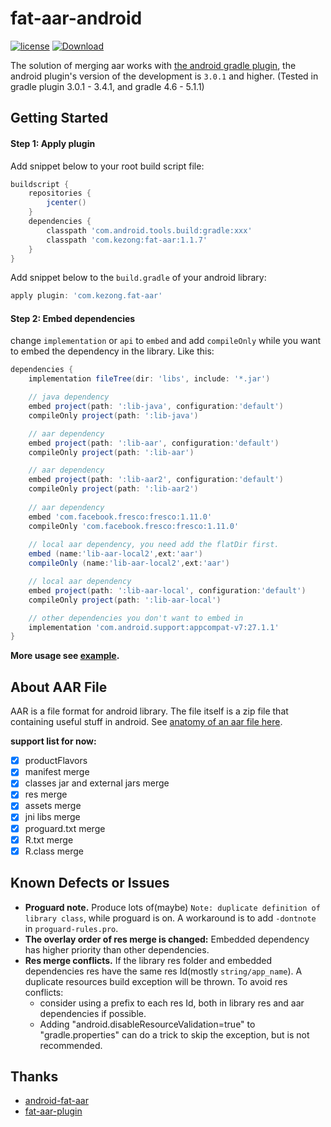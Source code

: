 # fat-aar-android
[![license](http://img.shields.io/badge/license-Apache2.0-brightgreen.svg?style=flat)](https://github.com/kezong/fat-aar-android/blob/master/LICENSE)
[![Download](https://api.bintray.com/packages/kezong/maven/fat-aar/images/download.svg)](https://bintray.com/kezong/maven/fat-aar/_latestVersion)

The solution of merging aar works with [the android gradle plugin][3], the android plugin's version of the development is `3.0.1` and higher. (Tested in gradle plugin 3.0.1 - 3.4.1, and gradle 4.6 - 5.1.1)

## Getting Started

#### Step 1: Apply plugin

Add snippet below to your root build script file:

```gradle
buildscript {
    repositories {
        jcenter()
    }
    dependencies {
        classpath 'com.android.tools.build:gradle:xxx'
        classpath 'com.kezong:fat-aar:1.1.7'
    }
}
```

Add snippet below to the `build.gradle` of your android library:

```gradle
apply plugin: 'com.kezong.fat-aar'
```

#### Step 2: Embed dependencies

change `implementation` or `api` to `embed` and add `compileOnly` while you want to embed the dependency in the library. Like this:

```gradle
dependencies {
    implementation fileTree(dir: 'libs', include: '*.jar')

    // java dependency
    embed project(path: ':lib-java', configuration:'default')
    compileOnly project(path: ':lib-java')

    // aar dependency
    embed project(path: ':lib-aar', configuration:'default')
    compileOnly project(path: ':lib-aar')

    // aar dependency
    embed project(path: ':lib-aar2', configuration:'default')
    compileOnly project(path: ':lib-aar2')
    
    // aar dependency
    embed 'com.facebook.fresco:fresco:1.11.0'
    compileOnly 'com.facebook.fresco:fresco:1.11.0'
    
    // local aar dependency, you need add the flatDir first.
    embed (name:'lib-aar-local2',ext:'aar')
    compileOnly (name:'lib-aar-local2',ext:'aar')

    // local aar dependency
    embed project(path: ':lib-aar-local', configuration:'default')
    compileOnly project(path: ':lib-aar-local')

    // other dependencies you don't want to embed in
    implementation 'com.android.support:appcompat-v7:27.1.1'
}
```

**More usage see [example](./example).**

## About AAR File

AAR is a file format for android library.
The file itself is a zip file that containing useful stuff in android.
See [anatomy of an aar file here][2].

**support list for now:**

- [x] productFlavors
- [x] manifest merge
- [x] classes jar and external jars merge
- [x] res merge
- [x] assets merge
- [x] jni libs merge
- [x] proguard.txt merge
- [x] R.txt merge
- [x] R.class merge

## Known Defects or Issues

* **Proguard note.** Produce lots of(maybe) `Note: duplicate definition of library class`, while proguard is on. A workaround is to add `-dontnote` in `proguard-rules.pro`.
* **The overlay order of res merge is changed:** Embedded dependency has higher priority than other dependencies.
* **Res merge conflicts.** If the library res folder and embedded dependencies res have the same res Id(mostly `string/app_name`). A duplicate resources build exception will be thrown. To avoid res conflicts:
  * consider using a prefix to each res Id, both in library res and aar dependencies if possible. 
  * Adding "android.disableResourceValidation=true" to "gradle.properties" can do a trick to skip the exception, but is not recommended.
  

## Thanks
* [android-fat-aar][1]
* [fat-aar-plugin][4]

[1]: https://github.com/adwiv/android-fat-aar
[2]: https://developer.android.com/studio/projects/android-library.html#aar-contents
[3]: https://developer.android.com/studio/releases/gradle-plugin.html
[4]: https://github.com/Vigi0303/fat-aar-plugin
